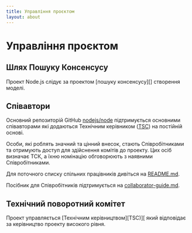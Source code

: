 ```yaml
---
title: Управління проєктом
layout: about
---
```


# Управління проєктом

## Шлях Пошуку Консенсусу

Проект Node.js слідує за проектом \[пошуку консенсусу]\[] створення моделі.

## Співавтори

Основний репозиторій GitHub [nodejs/node][] підтримується основними співавторами
які додаються Технічним керівником ([TSC][]) на постійній основі.

Особи, які роблять значний та цінний внесок, стають Співробітниками та отримують доступ для здійснення комітів до проекту. Цих осіб визначає ТСК, а їхню номінацію обговорюють з наявними Співробітниками.

Для поточного списку спільних працівників дивіться на [README.md][].

Посібник для Співробітників підтримується на [collaborator-guide.md][].

## Технічний поворотний комітет

Проект управляється \[Технічним керівництвом]\[TSC)]\[
який відповідає за керівництво проекту високого рівня.

[consensus seeking]: https://en.wikipedia.org/wiki/Consensus-seeking_decision-making
[readme.md]: https://github.com/nodejs/node/blob/main/README.md#current-project-team-members
[tsc]: https://github.com/nodejs/TSC
[technical steering committee (tsc)]: https://github.com/nodejs/TSC/blob/main/TSC-Charter.md
[collaborator-guide.md]: https://github.com/nodejs/node/blob/main/doc/contributing/collaborator-guide.md
[nodejs/node]: https://github.com/nodejs/node
